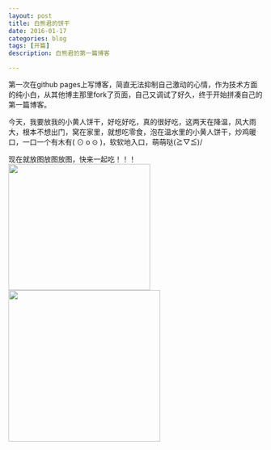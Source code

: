 ```yaml
---
layout: post
title: 白熊君的饼干
date: 2016-01-17
categories: blog
tags: [开篇]
description: 白熊君的第一篇博客

---
```


  第一次在github pages上写博客，简直无法抑制自己激动的心情，作为技术方面的纯小白，从其他博主那里fork了页面，自己又调试了好久，终于开始拼凑自己的第一篇博客。
  
  今天，我要放我的小黄人饼干，好吃好吃，真的很好吃，这两天在降温，风大雨大，根本不想出门，窝在家里，就想吃零食，泡在温水里的小黄人饼干，炒鸡暖口，一口一个有木有( ⊙ o ⊙ )，软软地入口，萌萌哒\(≧▽≦)/
  
  现在就放图放图放图，快来一起吃！！！
<img src="http://i4.tietuku.com/47f74797d0dd8bcd.jpg" height="250" width="280">
<img src="http://i4.tietuku.com/96bd39f384cce013.jpg" height="300" width="300">
